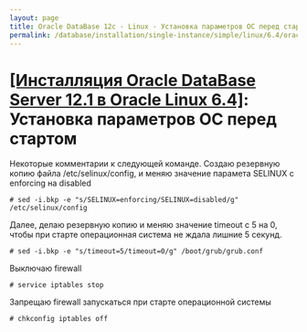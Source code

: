 ```yaml
---
layout: page
title: Oracle DataBase 12c - Linux - Установка параметров ОС перед стартом
permalink: /database/installation/single-instance/simple/linux/6.4/oracle/12.1/setup-os-parameters-before-we-start/
---
```


# <a href="/database/installation/single-instance/simple/linux/6.4/oracle/12.1/">[Инсталляция Oracle DataBase Server 12.1 в Oracle Linux 6.4]</a>: Установка параметров ОС перед стартом


Некоторые комментарии к следующей команде. Создаю резервную копию файла /etc/selinux/config, и меняю значение парамета SELINUX с enforcing на disabled


    # sed -i.bkp -e "s/SELINUX=enforcing/SELINUX=disabled/g" /etc/selinux/config


Далее, делаю резервную копию и меняю значение timeout с 5 на 0, чтобы при старте операционная система не ждала лишние 5 секунд.

    # sed -i.bkp -e "s/timeout=5/timeout=0/g" /boot/grub/grub.conf


Выключаю firewall

    # service iptables stop


Запрещаю firewall запускаться при старте операционной системы

    # chkconfig iptables off
